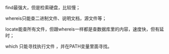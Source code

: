 find最强大，但是检索硬盘，比较慢；

whereis只能查二进制文件、说明文档，源文件等；

locate能查所有文件，但跟whereis一样都是查数据库里的内容，速度快，但有延时；

which 只能寻找执行文件 ，并在PATH变量里面寻找。


